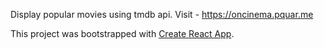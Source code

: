 Display popular movies using tmdb api.
Visit - https://oncinema.pquar.me

This project was bootstrapped with [Create React App](https://github.com/facebookincubator/create-react-app).
